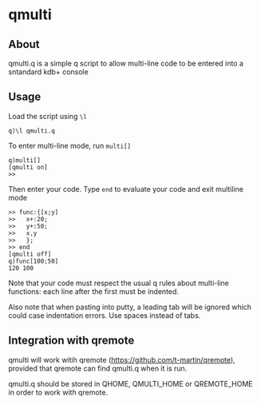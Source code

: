 # qmulti
## About
qmulti.q is a simple q script to allow multi-line code to be entered into a sntandard kdb+ console

## Usage
Load the script using `\l`

	q)\l qmulti.q

To enter multi-line mode, run `multi[]`

	q)multi[]
	[qmulti on]
	>> 

Then enter your code. Type `end` to evaluate your code and exit multiline mode

	>> func:{[x;y] 
	>>   x+:20;
	>>   y+:50;
	>>   x,y
	>>   };
	>> end
	[qmulti off]
	q)func[100;50]
	120 100

Note that your code must respect the usual q rules about multi-line functions: each line after the first must be indented.

Also note that when pasting into putty, a leading tab will be ignored which could case indentation errors. Use spaces instead of tabs.

## Integration with qremote
qmulti will work witih qremote (https://github.com/t-martin/qremote), provided that qremote can find qmulti.q when it is run. 

qmulti.q should be stored in QHOME, QMULTI_HOME or QREMOTE_HOME in order to work with qremote.

